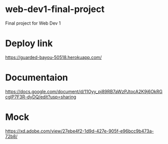 # web-dev1-final-project
Final project for Web Dev 1 

# Deploy link
https://guarded-bayou-50518.herokuapp.com/

# Documentaion
https://docs.google.com/document/d/11Oyy_pj89RB7aWzPJtocA2K9j6OkRGcgIP7F3R-dyDQ/edit?usp=sharing

# Mock
https://xd.adobe.com/view/27ebe4f2-1d9d-427e-905f-e96bcc9b473a-72b8/
